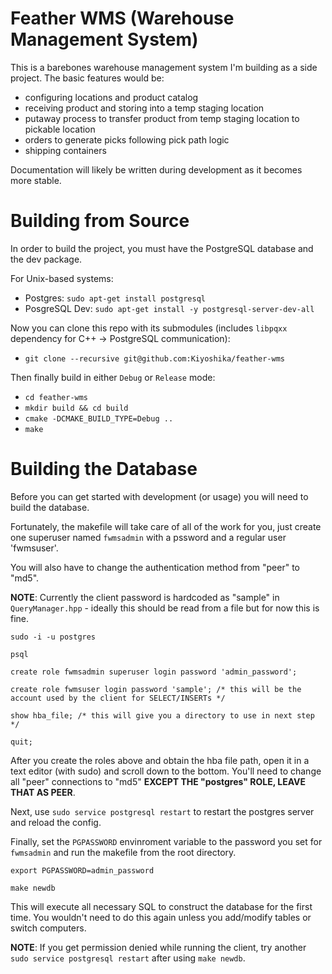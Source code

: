 # Feather WMS (Warehouse Management System)
This is a barebones warehouse management system I'm building as a side project. The basic features would be:
* configuring locations and product catalog
* receiving product and storing into a temp staging location
* putaway process to transfer product from temp staging location to pickable location
* orders to generate picks following pick path logic
* shipping containers

Documentation will likely be written during development as it becomes more stable.

# Building from Source
In order to build the project, you must have the PostgreSQL database and the dev package.

For Unix-based systems:
* Postgres: `sudo apt-get install postgresql` 
* PosgreSQL Dev:  `sudo apt-get install -y postgresql-server-dev-all`

Now you can clone this repo with its submodules (includes `libpqxx` dependency for C++ -> PostgreSQL communication):
* `git clone --recursive git@github.com:Kiyoshika/feather-wms`

Then finally build in either `Debug` or `Release` mode:
* `cd feather-wms`
* `mkdir build && cd build`
* `cmake -DCMAKE_BUILD_TYPE=Debug ..`
* `make`

# Building the Database
Before you can get started with development (or usage) you will need to build the database.

Fortunately, the makefile will take care of all of the work for you, just create one superuser named `fwmsadmin` with a pssword and a regular user 'fwmsuser'.

You will also have to change the authentication method from "peer" to "md5".

**NOTE**: Currently the client password is hardcoded as "sample" in `QueryManager.hpp` - ideally this should be read from a file but for now this is fine.

```text
sudo -i -u postgres

psql

create role fwmsadmin superuser login password 'admin_password';

create role fwmsuser login password 'sample'; /* this will be the account used by the client for SELECT/INSERTs */

show hba_file; /* this will give you a directory to use in next step */

quit;
```

After you create the roles above and obtain the hba file path, open it in a text editor (with sudo) and scroll down to the bottom. You'll need to change all "peer" connections to  "md5" **EXCEPT THE "postgres" ROLE, LEAVE THAT AS PEER**.

Next, use `sudo service postgresql restart` to restart the postgres server and reload the config.

Finally, set the `PGPASSWORD` envinroment variable to the password you set for `fwmsadmin` and run the makefile from the root directory.

```text
export PGPASSWORD=admin_password

make newdb
```

This will execute all necessary SQL to construct the database for the first time. You wouldn't need to do this again unless you add/modify tables or switch computers.

**NOTE**: If you get permission denied while running the client, try another `sudo service postgresql restart` after using `make newdb`.
